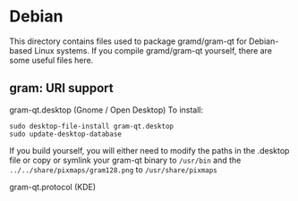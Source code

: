 
Debian
====================
This directory contains files used to package gramd/gram-qt
for Debian-based Linux systems. If you compile gramd/gram-qt yourself, there are some useful files here.

## gram: URI support ##


gram-qt.desktop  (Gnome / Open Desktop)
To install:

	sudo desktop-file-install gram-qt.desktop
	sudo update-desktop-database

If you build yourself, you will either need to modify the paths in
the .desktop file or copy or symlink your gram-qt binary to `/usr/bin`
and the `../../share/pixmaps/gram128.png` to `/usr/share/pixmaps`

gram-qt.protocol (KDE)

